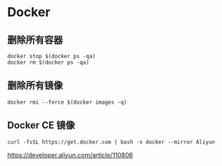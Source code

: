 # Docker

## 删除所有容器

```shell
docker stop $(docker ps -qa)
docker rm $(docker ps -qa)
```

## 删除所有镜像

```shell
docker rmi --force $(docker images -q)
```

## Docker CE 镜像

```
curl -fsSL https://get.docker.com | bash -s docker --mirror Aliyun
```

https://developer.aliyun.com/article/110806
